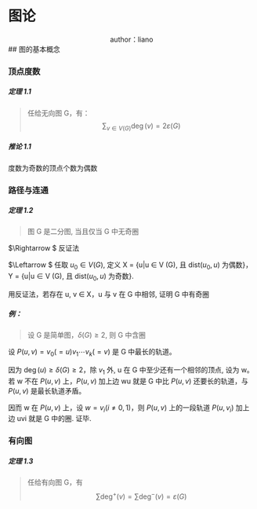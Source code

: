# 图论

<center>
    author：liano
</center>
## 图的基本概念

### 顶点度数

##### 定理 1.1

> 任给无向图 G，有：
> $$
> \sum_{v\in V(G)} \deg{(v)}=2\varepsilon (G)
> $$

##### 推论 1.1

度数为奇数的顶点个数为偶数

### 路径与连通

##### 定理 1.2

> 图 G 是二分图, 当且仅当 G 中无奇圈

$\Rightarrow $
反证法

$\Leftarrow $
任取 $u_0 ∈ V (G)$, 定义
X = {u|u ∈ V (G), 且 $\text{dist}(u_0, u)$ 为偶数}，Y = {u|u ∈ V (G), 且 $\text{dist}(u_0, u)$ 为奇数}.

用反证法，若存在 u, v ∈ X，u 与 v 在 G 中相邻, 证明 G 中有奇圈

##### 例：

> 设 G 是简单图，$\delta (G) \ge 2$, 则 G 中含圈

设 $P(u, v) = v_0(= u)v_1\cdots v_k(= v)$ 是 G 中最长的轨道。

因为 $\deg(u) \ge \delta(G) \ge 2$，除 $v_1$ 外, u 在 G 中至少还有一个相邻的顶点, 设为 w。
若 w 不在 $P(u, v)$ 上，$P(u, v)$ 加上边 wu 就是 G 中比 $P(u, v)$ 还要长的轨道，与$P(u, v)$ 是最长轨道矛盾。

因而 w 在 $P(u, v)$ 上，设 $w = v_i(i \ne 0, 1)$，则 $P(u, v)$ 上的一段轨道 $P(u, v_i)$ 加上边 uvi 就是 G 中的圈. 证毕.

### 有向图

##### 定理 1.3

> 任给有向图 G，有
> $$
> \sum \deg^+(v)=\sum \deg^-(v)=\varepsilon(G)
> $$

